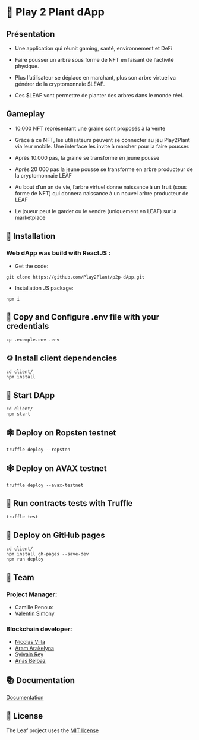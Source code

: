# 🍃 Play 2 Plant dApp

## Présentation
* Une application qui réunit gaming, santé, environnement et DeFi

* Faire pousser un arbre sous forme de NFT en faisant de l’activité physique. 

* Plus l’utilisateur se déplace en marchant, plus son arbre virtuel va générer de la cryptomonnaie $LEAF. 

* Ces $LEAF vont permettre de planter des arbres dans le monde réel.

## Gameplay

* 10.000 NFT représentant une graine sont proposés à la vente 

* Grâce à ce NFT, les utilisateurs peuvent se connecter au jeu Play2Plant via leur mobile.  Une interface les invite à marcher pour  la faire pousser. 

* Après 10.000 pas, la graine se transforme en jeune pousse

* Après 20 000 pas la jeune pousse se transforme en arbre producteur de la cryptomonnaie LEAF

* Au bout d’un an de vie, l’arbre virtuel donne naissance à un fruit (sous forme de NFT) qui donnera naissance à un nouvel arbre producteur de LEAF

* Le joueur peut le garder ou le vendre (uniquement en LEAF) sur la marketplace


## 🔧 Installation

### Web dApp was build with ReactJS :

* Get the code:

`git clone https://github.com/Play2Plant/p2p-dApp.git`

* Installation JS package:

`npm i`

## 🔧 Copy and Configure .env file with your credentials

`cp .exemple.env .env`

## ⚙️ Install client dependencies

```
cd client/
npm install
```

## 🚀 Start DApp

```
cd client/
npm start
```

## 🕸️ Deploy on Ropsten testnet

`truffle deploy --ropsten`

## 🕸️ Deploy on AVAX testnet

`truffle deploy --avax-testnet`

## 🧪 Run contracts tests with Truffle

`truffle test`

## 📜 Deploy on GitHub pages
```
cd client/
npm install gh-pages --save-dev
npm run deploy
```

## 🤝 Team

### Project Manager:
* Camille Renoux
* [Valentin Simony](https://github.com/valsim)

### Blockchain developer:
* [Nicolas Villa](https://github.com/Boyquotes)
* [Aram Arakelyna](https://github.com/AramArDev)
* [Sylvain Rey](https://github.com/Slymaster)
* [Anas Belbaz](https://github.com/belbazanas)

## 📚 Documentation

[Documentation](https://github.com/Play2Plant/leaf-website/tree/main/documentation)

## 📝 License

The Leaf project uses the [MIT license](https://github.com/Play2Plant/leaf-website/blob/main/LICENSE)
